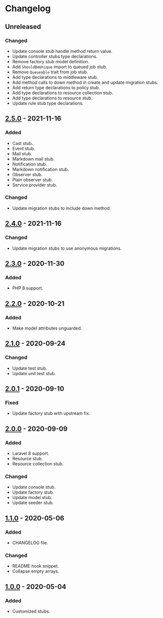 # Changelog

## Unreleased

### Changed

- Update console stub handle method return value.
- Update controller stubs type declarations.
- Remove factory stub model definition.
- Add `ShouldBeUnique` import to queued job stub.
- Remove `Queueable` trait from job stub.
- Add type declarations to middleware stub.
- Add method calls to down method in create and update migration stubs.
- Add return type declarations to policy stub.
- Add type declarations to resource collection stub.
- Add type declarations to resource stub.
- Update rule stub type declarations.

## [2.5.0] - 2021-11-16

### Added

- Cast stub.
- Event stub.
- Mail stub.
- Markdown mail stub.
- Notification stub.
- Markdown notification stub.
- Observer stub.
- Plain observer stub.
- Service provider stub.

### Changed

- Update migration stubs to include down method.

## [2.4.0] - 2021-11-16

### Changed

- Update migration stubs to use anonymous migrations.

## [2.3.0] - 2020-11-30

### Added

- PHP 8 support.

## [2.2.0] - 2020-10-21

### Added

- Make model attributes unguarded.

## [2.1.0] - 2020-09-24

### Changed

- Update test stub.
- Update unit test stub.

## [2.0.1] - 2020-09-10

### Fixed

- Update factory stub with upstream fix.

## [2.0.0] - 2020-09-09

### Added

- Laravel 8 support.
- Resource stub.
- Resource collection stub.

### Changed

- Update console stub.
- Update factory stub.
- Update model stub.
- Update seeder stub.

## [1.1.0] - 2020-05-06

### Added

- CHANGELOG file.

### Changed

- README hook snippet.
- Collapse empty arrays.

## [1.0.0] - 2020-05-04

### Added

- Customized stubs.

[2.5.0]: https://github.com/zepfietje/laravel-stubs/releases/tag/2.5.0
[2.4.0]: https://github.com/zepfietje/laravel-stubs/releases/tag/2.4.0
[2.3.0]: https://github.com/zepfietje/laravel-stubs/releases/tag/2.3.0
[2.2.0]: https://github.com/zepfietje/laravel-stubs/releases/tag/2.2.0
[2.1.0]: https://github.com/zepfietje/laravel-stubs/releases/tag/2.1.0
[2.0.1]: https://github.com/zepfietje/laravel-stubs/releases/tag/2.0.1
[2.0.0]: https://github.com/zepfietje/laravel-stubs/releases/tag/2.0.0
[1.1.0]: https://github.com/zepfietje/laravel-stubs/releases/tag/1.1.0
[1.0.0]: https://github.com/zepfietje/laravel-stubs/releases/tag/1.0.0
